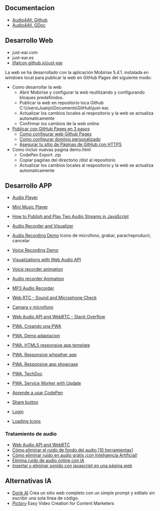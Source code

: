 ## Documentacion
* [Audio4All. Github](https://github.com/jjfalcon/audio4all)
* [Audio4All. GDoc](https://docs.google.com/document/d/13JUlC1VgptD5VK8GWAdmD2NwdDkSg-sWnS76Zp7Mqps/edit#heading=h.dnvma06n7yae)

## Desarrollo Web
* just-ear.com
* just-ear.es
* [jjfalcon.github.io\just-ear](https://jjfalcon.github.io/just-ear/)

La web se ha desarrollado con la aplicación Mobirise 5.4.1. instalada en windows local para publicar la web en GitHub Pages del siguiente modo:
* Como desarrollar la web
  * Abrir Mobirise y configurar la web reutilizando y configurando bloques predefinidos.
  * Publicar la web en repositorio loca Github C:\Users\Juanjo\Documents\GitHub\just-ear.
  * Actualizar los cambios locales al respositorio y la web se actualiza automaticamente
  * Confirmar los cambios de la web online
* [Publicar con GitHub Pages en 3 pasos](https://github.blog/2016-12-09-publishing-with-github-pages-now-as-easy-as-1-2-3/)
  * [Como configurar web Github Pages]()
  * [Como configurar dominio personalizado](https://docs.github.com/es/pages/configuring-a-custom-domain-for-your-github-pages-site/managing-a-custom-domain-for-your-github-pages-site)
  * [Asegurar tu sitio de Páginas de GitHub con HTTPS](https://docs.github.com/es/pages/configuring-a-custom-domain-for-your-github-pages-site/managing-a-custom-domain-for-your-github-pages-site)
* Como incluir nuevas pagina demo.html
  * CodePen Export .zip
  * Copiar paginas del directorio /dist al repositorio
  * Actualizar los cambios locales al respositorio y la web se actualiza automaticamente
 
## Desarrollo APP
* [Audio Player](https://codepen.io/sanketbodke/pen/dydzXwO)
* [Mini Music Player](https://codepen.io/JavaScriptJunkie/pen/qBWrRyg)
* [How to Publish and Play Two Audio Streams in JavaScript](https://github.com/orgs/ant-media/discussions/5368)
* [Audio Recorder and Visualizer](https://codepen.io/eddch/pen/ZMOjPL)
* [Audio Recording Demo](https://codepen.io/ralzohairi/pen/zYrKLWy) Icono de microfono, grabar, parar/reproducir, cancelar
* [Voice Recording Demo](https://codepen.io/winrey/pen/xvxrxR)
* [Visualizations with Web Audio API](https://developer.mozilla.org/en-US/docs/Web/API/Web_Audio_API/Visualizations_with_Web_Audio_API)
* [Voice recorder animation](https://codepen.io/michalzet/pen/oJremG)
* [Audio recorder Animation](https://codepen.io/benhatsor/pen/LYVJKPW)
* [MP3 Audio Recorder](https://codepen.io/naveedhuq/pen/QWVPybW)

* [Web RTC - Sound and Microphone Check](https://codepen.io/rhamses/pen/BaNgxNz)
* [Camara y microfono](https://codepen.io/feralninja/pen/oLOdop)
* [Web Audio API and WebRTC - Stack Overflow](https://stackoverflow.com/questions/18852776/web-audio-api-and-webrtc)

* [PWA. Creando una PWA](https://www.youtube.com/watch?v=HZURIHU92ks&ab_channel=KevinDavila)
* [PWA. Demo adaptacion](https://chatgpt.com/c/dda6efd4-54ad-4b88-a41a-3840e19c679f)
* [PWA. HTML5 responsive app template](https://codepen.io/cdn34/pen/JXzzpx)
* [PWA. Responsive wheather app](https://codepen.io/casy/pen/RZqoJW)
* [PWA. Responsive app showcase](https://codepen.io/sonng/pen/JxWJoN)
* [PWA. TechDoc](https://codepen.io/Designird/pen/rPeMqj)
* [PWA. Service Worker with Update](https://codepen.io/tlissak/pen/abZeJxw)

* [Aprende a usar CodePen](https://www.youtube.com/watch?v=OrZWmkQX5O0&ab_channel=JaviNiguez)
* [Share button](https://codepen.io/onediv/pen/ZEjNqb)
* [Login](https://codepen.io/marcobiedermann/pen/nbpKWV)
* [Loading Icons](https://codepen.io/aurer/pen/ZEJxpO)

### Tratamiento de audio
* [Web Audio API and WebRTC](https://stackoverflow.com/questions/18852776/web-audio-api-and-webrtc)
* [Cómo eliminar el ruido de fondo del audio [10 herramientas]](https://geekflare.com/es/remove-background-noise-from-audio-tools/)
* [Cómo eliminar ruido en audio gratis ¡con Inteligencia Artificial!](https://www.youtube.com/watch?v=QDb-g6eFhGo&ab_channel=Creatubers)
* [Elimina ruido de audio online con IA](https://myedit.online/es/audio-editor/remove-background-noise-from-audio)
* [Insertar y eliminar sonido con javascript en una página web](https://francescricart.com/insertar-y-eliminar-sonido-con-javascript-en-una-pagina-web/)

## Alternativas IA
* [Dorik AI](https://dorik.com/) Crea un sitio web completo con un simple prompt y edítalo sin escribir una sola línea de código.
* [Pictory](https://pictory.ai/) Easy Video Creation for Content Marketers
